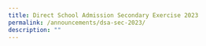```yaml
---
title: Direct School Admission Secondary Exercise 2023
permalink: /announcements/dsa-sec-2023/
description: ""
---
```

